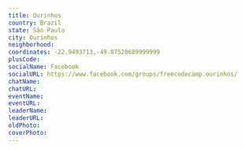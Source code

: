 ```yaml
---
title: Ourinhos
country: Brazil
state: São Paulo
city: Ourinhos
neighborhood: 
coordinates: -22.9493713,-49.87520689999999
plusCode:
socialName: Facebook
socialURL: https://www.facebook.com/groups/freecodecamp.ourinhos/
chatName:
chatURL:
eventName:
eventURL:
leaderName:
leaderURL:
oldPhoto: 
coverPhoto:
---
```

